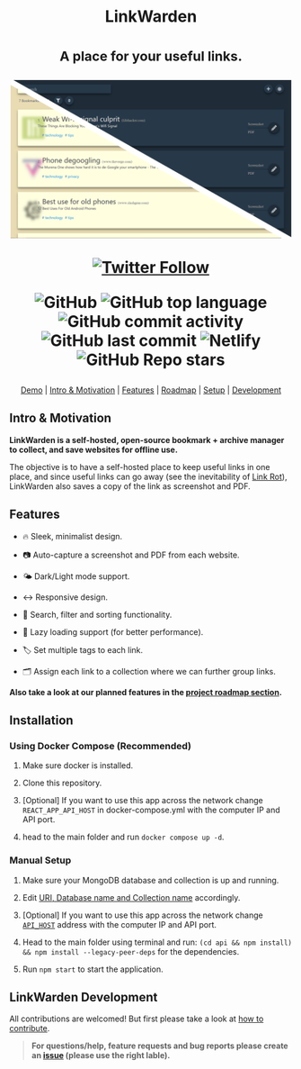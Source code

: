 <div align="center">
<h1>
LinkWarden

<sub>A place for your useful links.</sub>

<img src="assets/LinkWarden.png" alt="LinkWarden.png" width="500px"/>

<a href="https://twitter.com/Daniel31X13" target="_blank" rel="noopener noreferrer"><img alt="Twitter Follow" src="https://img.shields.io/twitter/follow/Daniel31X13?label=twitter&amp;style=social"></a>

![GitHub](https://img.shields.io/github/license/daniel31x13/link-warden?style=flat-square) ![GitHub top language](https://img.shields.io/github/languages/top/daniel31x13/link-warden?style=flat-square) ![GitHub commit activity](https://img.shields.io/github/commit-activity/m/daniel31x13/link-warden?style=flat-square) ![GitHub last commit](https://img.shields.io/github/last-commit/daniel31x13/link-warden?style=flat-square) ![Netlify](https://img.shields.io/netlify/31890116-669c-4b1c-844e-fa427503d8bf?style=flat-square) ![GitHub Repo stars](https://img.shields.io/github/stars/daniel31x13/link-warden?style=flat-square)

</h1>

[Demo](https://linkwarden.netlify.app/) | [Intro & Motivation](https://github.com/Daniel31x13/link-warden#intro--motivation) | [Features](https://github.com/Daniel31x13/link-warden#features) | [Roadmap](https://github.com/Daniel31x13/link-warden/wiki#project-roadmap) | [Setup](https://github.com/Daniel31x13/link-warden#setup) | [Development](https://github.com/Daniel31x13/link-warden#linkwarden-development)

</div>

## Intro & Motivation

**LinkWarden is a self-hosted, open-source bookmark + archive manager to collect, and save websites for offline use.**

The objective is to have a self-hosted place to keep useful links in one place, and since useful links can go away (see the inevitability of [Link Rot](https://www.howtogeek.com/786227/what-is-link-rot-and-how-does-it-threaten-the-web/)), LinkWarden also saves a copy of the link as screenshot and PDF.

## Features

* 🔥 Sleek, minimalist design.

* 📷 Auto-capture a screenshot and PDF from each website.

* 🌤 Dark/Light mode support.

* ↔️ Responsive design.

* 🔎 Search, filter and sorting functionality.

* 💨 Lazy loading support (for better performance).

* 🏷 Set multiple tags to each link.

* 🗂 Assign each link to a collection where we can further group links.

**Also take a look at our planned features in the [project roadmap section](https://github.com/Daniel31x13/link-warden/wiki#project-roadmap).**

## Installation

### Using Docker Compose (Recommended)

1. Make sure docker is installed.

2. Clone this repository.

4. [Optional] If you want to use this app across the network change `REACT_APP_API_HOST` in docker-compose.yml with the computer IP and API port.

3. head to the main folder and run `docker compose up -d`.

### Manual Setup

1. Make sure your MongoDB database and collection is up and running.

2. Edit [URI, Database name and Collection name](api/config.js) accordingly.

3. [Optional] If you want to use this app across the network change [`API_HOST`](src/config.js) address with the computer IP and API port.

4. Head to the main folder using terminal and run: `(cd api && npm install) && npm install --legacy-peer-deps` for the dependencies.

5. Run `npm start` to start the application.

## LinkWarden Development

All contributions are welcomed! But first please take a look at [how to contribute](.github/CONTRIBUTING.md).

> **For questions/help, feature requests and bug reports please create an [issue](https://github.com/Daniel31x13/link-warden/issues) (please use the right lable).**
